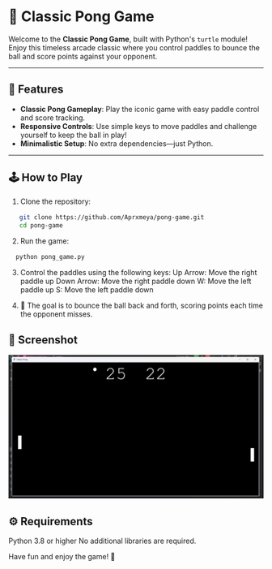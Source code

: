 # 🏓 Classic Pong Game

Welcome to the **Classic Pong Game**, built with Python's `turtle` module! Enjoy this timeless arcade classic where you control paddles to bounce the ball and score points against your opponent.

---

## 🌟 Features
- **Classic Pong Gameplay**: Play the iconic game with easy paddle control and score tracking.
- **Responsive Controls**: Use simple keys to move paddles and challenge yourself to keep the ball in play!
- **Minimalistic Setup**: No extra dependencies—just Python.

---

## 🕹️ How to Play

1. Clone the repository:
```bash
   git clone https://github.com/Aprxmeya/pong-game.git
   cd pong-game
```
2. Run the game:
```bash
  python pong_game.py
```
3. Control the paddles using the following keys:
Up Arrow: Move the right paddle up
Down Arrow: Move the right paddle down
W: Move the left paddle up
S: Move the left paddle down

4. 🎯 The goal is to bounce the ball back and forth, scoring points each time the opponent misses.

## 📸 Screenshot
![Gameplay Screenshot](__pycache__/pic.png)

## ⚙️ Requirements
Python 3.8 or higher
No additional libraries are required.


Have fun and enjoy the game! 🏓

